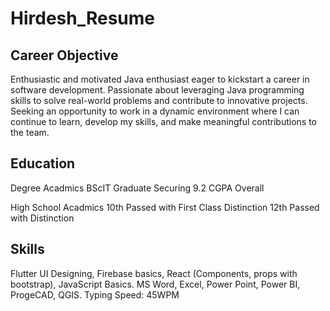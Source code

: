 # Hirdesh_Resume

## Career Objective
Enthusiastic and motivated Java enthusiast eager to kickstart a career in software development. Passionate about leveraging Java programming skills to solve real-world problems and contribute to innovative projects. Seeking an opportunity to work in a dynamic environment where I can continue to learn, develop my skills, and make meaningful contributions to the team.

## Education
Degree Acadmics
BScIT Graduate Securing 9.2 CGPA Overall

High School Acadmics
10th Passed with First Class Distinction
12th Passed with Distinction 

## Skills
Flutter UI Designing, Firebase basics, React (Components, props with bootstrap),
JavaScript Basics.
MS Word, Excel, Power Point, Power BI, ProgeCAD, QGIS.
Typing Speed: 45WPM



